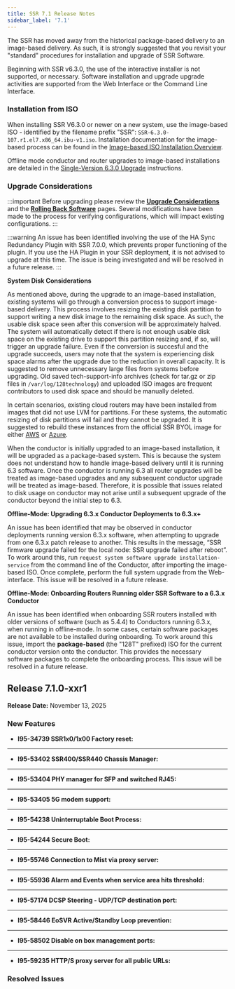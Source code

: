 ```yaml
---
title: SSR 7.1 Release Notes
sidebar_label: '7.1'
---
```


The SSR has moved away from the historical package-based delivery to an image-based delivery. As such, it is strongly suggested that you revisit your "standard" procedures for installation and upgrade of SSR Software. 

Beginning with SSR v6.3.0, the use of the interactive installer is not supported, or necessary. Software installation and upgrade upgrade activities are supported from the Web Interface or the Command Line Interface. 

### Installation from ISO

When installing SSR V6.3.0 or newer on a new system, use the image-based ISO - identified by the filename prefix "SSR": `SSR-6.3.0-107.r1.el7.x86_64.ibu-v1.iso`. Installation documentation for the image-based process can be found in the [Image-based ISO Installation Overview](intro_installation_univ-iso.md). 

Offline mode conductor and router upgrades to image-based installations are detailed in the [Single-Version 6.3.0 Upgrade](upgrade_restricted_access.md#single-version-630-upgrade) instructions.


### Upgrade Considerations

:::important
Before upgrading please review the [**Upgrade Considerations**](intro_upgrade_considerations.md) and the [**Rolling Back Software**](intro_rollback.md) pages. Several modifications have been made to the process for verifying configurations, which will impact existing configurations.
:::

:::warning
An issue has been identified involving the use of the HA Sync Redundancy Plugin with SSR 7.0.0, which prevents proper functioning of the plugin. If you use the HA Plugin in your SSR deployment, it is not advised to upgrade at this time. The issue is being investigated and will be resolved in a future release.
::: 

**System Disk Considerations**

As mentioned above, during the upgrade to an image-based installation, existing systems will go through a conversion process to support image-based delivery. This process involves resizing the existing disk partition to support writing a new disk image to the remaining disk space. As such, the usable disk space seen after this conversion will be approximately halved. The system will automatically detect if there is not enough usable disk space on the existing drive to support this partition resizing and, if so, will trigger an upgrade failure. Even if the conversion is succesful and the upgrade succeeds, users may note that the system is experiencing disk space alarms after the upgrade due to the reduction in overall capacity. It is suggested to remove unnecessary large files from systems before upgrading. Old saved tech-support-info archives (check for tar.gz or zip files in `/var/log/128technology`) and uploaded ISO images are frequent contributors to used disk space and should be manually deleted.

In certain scenarios, existing cloud routers may have been installed from images that did not use LVM for partitions. For these systems, the automatic resizing of disk partitions will fail and they cannot be upgraded. It is suggested to rebuild these instances from the official SSR BYOL image for either [AWS](intro_installation_quickstart_byol_conductor_aws.md) or [Azure](intro_installation_byol_azure_conductor.md).

When the conductor is initially upgraded to an image-based installation, it will be upgraded as a package-based system. This is because the system does not understand how to handle image-based delivery until it is running 6.3 software. Once the conductor is running 6.3 all router upgrades will be treated as image-based upgrades and any subsequent conductor upgrade will be treated as image-based. Therefore, it is possible that issues related to disk usage on conductor may not arise until a subsequent upgrade of the conductor beyond the initial step to 6.3.

**Offline-Mode: Upgrading 6.3.x Conductor Deployments to 6.3.x+**

An issue has been identified that may be observed in conductor deployments running version 6.3.x software, when attempting to upgrade from one 6.3.x patch release to another. This results in the message, “SSR firmware upgrade failed for the local node: SSR upgrade failed after reboot”. To work around this, run `request system software upgrade installation-service` from the command line of the Conductor, after importing the image-based ISO. Once complete, perform the full system upgrade from the Web-interface. This issue will be resolved in a future release. 

**Offline-Mode: Onboarding Routers Running older SSR Software to a 6.3.x Conductor**

An issue has been identified when onboarding SSR routers installed with older versions of software (such as 5.4.4) to Conductors running 6.3.x, when running in offline-mode. In some cases, certain software packages are not available to be installed during onboarding. To work around this issue, import the **package-based** (the "128T" prefixed) ISO for the current conductor version onto the conductor. This provides the necessary software packages to complete the onboarding process. This issue will be resolved in a future release. 

## Release 7.1.0-xxr1

**Release Date:** November 13, 2025

### New Features

- **I95-34739 SSR1x0/1x00 Factory reset:**
------
- **I95-53402 SSR400/SSR440 Chassis Manager:**
------
- **I95-53404 PHY manager for SFP and switched RJ45:**
------
- **I95-53405 5G modem support:**
------
- **I95-54238 Uninterruptable Boot Process:**
------
- **I95-54244 Secure Boot:**
------
- **I95-55746 Connection to Mist via proxy server:**
------
- **I95-55936 Alarm and Events when service area hits threshold:**
------
- **I95-57174 DCSP Steering - UDP/TCP destination port:**
------
- **I95-58446 EoSVR Active/Standby Loop prevention:**
------
- **I95-58502 Disable on box management ports:**
------
- **I95-59235 HTTP/S proxy server for all public URLs:**

### Resolved Issues






